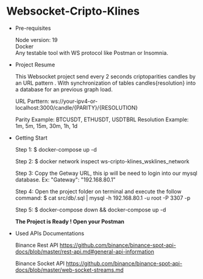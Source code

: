 # Websocket-Cripto-Klines

- Pre-requisites
  
  Node version: 19 <br>
  Docker <br>
  Any testable tool with WS protocol like Postman or Insomnia. 

- Project Resume

  This Websocket project send every 2 seconds criptoparities candles by an URL pattern . With synchronization of tables candles{resolution} into a database for an previous graph load.

  URL Parttern: ws://your-ipv4-or-localhost:3000/candle/{PARITY}/{RESOLUTION}

  Parity Example: BTCUSDT, ETHUSDT, USDTBRL
  Resolution Example: 1m, 5m, 15m, 30m, 1h, 1d

- Getting Start

  Step 1: $ docker-compose up -d

  Step 2: $ docker network inspect ws-cripto-klines_wsklines_network
    
  Step 3: Copy the Getway URL, this ip will be need to login into our mysql database. Ex: "Gateway": "192.168.80.1"

  Step 4: Open the project folder on terminal and execute the follow command: $ cat src/db/.sql | mysql -h 192.168.80.1 -u root -P 3307 -p

  Step 5: $ docker-compose down && docker-compose up -d

  <b style="text-color: red">The Project is Ready ! Open your Postman</b>

- Used APIs Documentations

  Binance Rest API
  https://github.com/binance/binance-spot-api-docs/blob/master/rest-api.md#general-api-information

   Binance Socket API
  https://github.com/binance/binance-spot-api-docs/blob/master/web-socket-streams.md

  <!-- Bitfinex API
  https://docs.bitfinex.com/docs#api-v1-or-api-v2 -->

